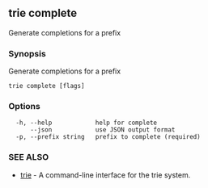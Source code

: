 ## trie complete

Generate completions for a prefix

### Synopsis

Generate completions for a prefix

```
trie complete [flags]
```

### Options

```
  -h, --help            help for complete
      --json            use JSON output format
  -p, --prefix string   prefix to complete (required)
```

### SEE ALSO

* [trie](trie.md)	 - A command-line interface for the trie system.

